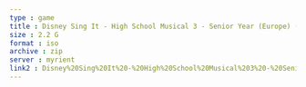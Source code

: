 ```yaml
---
type : game
title : Disney Sing It - High School Musical 3 - Senior Year (Europe) (En,Fr,De,Es,It,Nl)
size : 2.2 G
format : iso
archive : zip
server : myrient
link2 : Disney%20Sing%20It%20-%20High%20School%20Musical%203%20-%20Senior%20Year%20%28Europe%29%20%28En%2CFr%2CDe%2CEs%2CIt%2CNl%29
---
```

